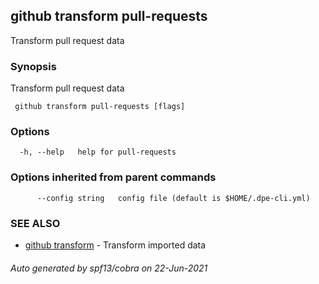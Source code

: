 ##  github transform pull-requests

Transform pull request data

### Synopsis

Transform pull request data

```
 github transform pull-requests [flags]
```

### Options

```
  -h, --help   help for pull-requests
```

### Options inherited from parent commands

```
      --config string   config file (default is $HOME/.dpe-cli.yml)
```

### SEE ALSO

* [ github transform](_github_transform.md)	 - Transform imported data

###### Auto generated by spf13/cobra on 22-Jun-2021
